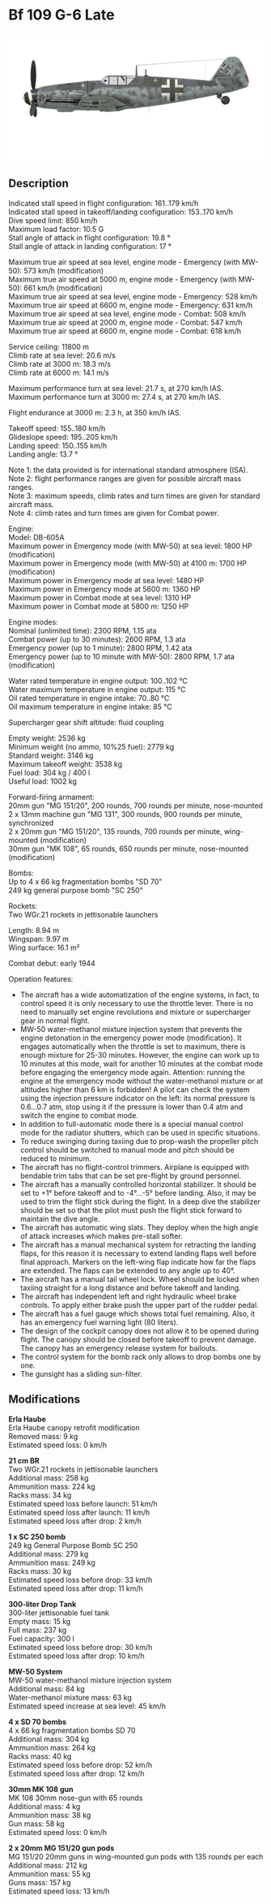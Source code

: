 # Bf 109 G-6 Late

![bf109g6late](../images/planes/bf109g6late.png)

## Description

Indicated stall speed in flight configuration: 161..179 km/h  
Indicated stall speed in takeoff/landing configuration: 153..170 km/h  
Dive speed limit: 850 km/h  
Maximum load factor: 10.5 G  
Stall angle of attack in flight configuration: 19.8 °  
Stall angle of attack in landing configuration: 17 °  
  
Maximum true air speed at sea level, engine mode - Emergency (with MW-50): 573 km/h (modification)  
Maximum true air speed at 5000 m, engine mode - Emergency (with MW-50): 661 km/h (modification)  
Maximum true air speed at sea level, engine mode - Emergency: 528 km/h  
Maximum true air speed at 6600 m, engine mode - Emergency: 631 km/h  
Maximum true air speed at sea level, engine mode - Combat: 508 km/h  
Maximum true air speed at 2000 m, engine mode - Combat: 547 km/h  
Maximum true air speed at 6600 m, engine mode - Combat: 618 km/h  
  
Service ceiling: 11800 m  
Climb rate at sea level: 20.6 m/s  
Climb rate at 3000 m: 18.3 m/s  
Climb rate at 6000 m: 14.1 m/s  
  
Maximum performance turn at sea level: 21.7 s, at 270 km/h IAS.  
Maximum performance turn at 3000 m: 27.4 s, at 270 km/h IAS.  
  
Flight endurance at 3000 m: 2.3 h, at 350 km/h IAS.  
  
Takeoff speed: 155..180 km/h  
Glideslope speed: 195..205 km/h  
Landing speed: 150..155 km/h  
Landing angle: 13.7 °  
  
Note 1: the data provided is for international standard atmosphere (ISA).  
Note 2: flight performance ranges are given for possible aircraft mass ranges.  
Note 3: maximum speeds, climb rates and turn times are given for standard aircraft mass.  
Note 4: climb rates and turn times are given for Combat power.  
  
Engine:  
Model: DB-605A  
Maximum power in Emergency mode (with MW-50) at sea level: 1800 HP (modification)  
Maximum power in Emergency mode (with MW-50) at 4100 m: 1700 HP (modification)  
Maximum power in Emergency mode at sea level: 1480 HP  
Maximum power in Emergency mode at 5600 m: 1360 HP  
Maximum power in Combat mode at sea level: 1310 HP  
Maximum power in Combat mode at 5800 m: 1250 HP  
  
Engine modes:  
Nominal (unlimited time): 2300 RPM, 1.15 ata  
Combat power (up to 30 minutes): 2600 RPM, 1.3 ata  
Emergency power (up to 1 minute): 2800 RPM, 1.42 ata  
Emergency power (up to 10 minute with MW-50): 2800 RPM, 1.7 ata (modification)  
  
Water rated temperature in engine output: 100..102 °C  
Water maximum temperature in engine output: 115 °C  
Oil rated temperature in engine intake: 70..80 °C  
Oil maximum temperature in engine intake: 85 °C  
  
Supercharger gear shift altitude: fluid coupling   
  
Empty weight: 2536 kg  
Minimum weight (no ammo, 10%25 fuel): 2779 kg  
Standard weight: 3146 kg  
Maximum takeoff weight: 3538 kg  
Fuel load: 304 kg / 400 l  
Useful load: 1002 kg  
  
Forward-firing armament:  
20mm gun "MG 151/20", 200 rounds, 700 rounds per minute, nose-mounted  
2 x 13mm machine gun "MG 131", 300 rounds, 900 rounds per minute, synchronized  
2 x 20mm gun "MG 151/20", 135 rounds, 700 rounds per minute, wing-mounted (modification)  
30mm gun "MK 108", 65 rounds, 650 rounds per minute, nose-mounted (modification)  
  
Bombs:  
Up to 4 x 66 kg fragmentation bombs "SD 70"  
249 kg general purpose bomb "SC 250"  
  
Rockets:  
Two WGr.21 rockets in jettisonable launchers  
  
Length: 8.94 m  
Wingspan: 9.97 m  
Wing surface: 16.1 m²  
  
Combat debut: early 1944  
  
Operation features:  
- The aircraft has a wide automatization of the engine systems, in fact, to control speed it is only necessary to use the throttle lever. There is no need to manually set engine revolutions and mixture or supercharger gear in normal flight.  
- MW-50 water-methanol mixture injection system that prevents the engine detonation in the emergency power mode (modification). It engages automatically when the throttle is set to maximum, there is enough mixture for 25-30 minutes. However, the engine can work up to 10 minutes at this mode, wait for another 10 minutes at the combat mode before engaging the emergency mode again. Attention: running the engine at the emergency mode without the water-methanol mixture or at altitudes higher than 6 km is forbidden! A pilot can check the system using the injection pressure indicator on the left: its normal pressure is 0.6...0.7 atm, stop using it if the pressure is lower than 0.4 atm and switch the engine to combat mode.  
- In addition to full-automatic mode there is a special manual control mode for the radiator shutters, which can be used in specific situations.  
- To reduce swinging during taxiing due to prop-wash the propeller pitch control should be switched to manual mode and pitch should be reduced to minimum.  
- The aircraft has no flight-control trimmers. Airplane is equipped with bendable trim tabs that can be set pre-flight by ground personnel.  
- The aircraft has a manually controlled horizontal stabilizer. It should be set to +1° before takeoff and to -4°...-5° before landing. Also, it may be used to trim the flight stick during the flight. In a deep dive the stabilizer should be set so that the pilot must push the flight stick forward to maintain the dive angle.  
- The aircraft has automatic wing slats. They deploy when the high angle of attack increases which makes pre-stall softer.  
- The aircraft has a manual mechanical system for retracting the landing flaps, for this reason it is necessary to extend landing flaps well before final approach. Markers on the left-wing flap indicate how far the flaps are extended. The flaps can be extended to any angle up to 40°.  
- The aircraft has a manual tail wheel lock. Wheel should be locked when taxiing straight for a long distance and before takeoff and landing.  
- The aircraft has independent left and right hydraulic wheel brake controls. To apply either brake push the upper part of the rudder pedal.  
- The aircraft has a fuel gauge which shows total fuel remaining. Also, it has an emergency fuel warning light (80 liters).  
- The design of the cockpit canopy does not allow it to be opened during flight. The canopy should be closed before takeoff to prevent damage. The canopy has an emergency release system for bailouts.  
- The control system for the bomb rack only allows to drop bombs one by one.  
- The gunsight has a sliding sun-filter.

## Modifications

**Erla Haube**  
Erla Haube canopy retrofit modification  
Removed mass: 9 kg  
Estimated speed loss: 0 km/h

**21 cm BR**  
Two WGr.21 rockets in jettisonable launchers  
Additional mass: 258 kg  
Ammunition mass: 224 kg  
Racks mass: 34 kg  
Estimated speed loss before launch: 51 km/h  
Estimated speed loss after launch: 11 km/h  
Estimated speed loss after drop: 2 km/h

**1 x SC 250 bomb**  
249 kg General Purpose Bomb SC 250  
Additional mass: 279 kg  
Ammunition mass: 249 kg  
Racks mass: 30 kg  
Estimated speed loss before drop: 33 km/h  
Estimated speed loss after drop: 11 km/h

**300-liter Drop Tank**  
300-liter jettisonable fuel tank  
Empty mass: 15 kg  
Full mass: 237 kg  
Fuel capacity: 300 l  
Estimated speed loss before drop: 30 km/h  
Estimated speed loss after drop: 10 km/h

**MW-50 System**  
MW-50 water-methanol mixture injection system   
Additional mass: 84 kg  
Water-methanol mixture mass: 63 kg  
Estimated speed increase at sea level: 45 km/h

**4 x SD 70 bombs**  
4 x 66 kg fragmentation bombs SD 70  
Additional mass: 304 kg  
Ammunition mass: 264 kg  
Racks mass: 40 kg  
Estimated speed loss before drop: 52 km/h  
Estimated speed loss after drop: 12 km/h

**30mm MK 108 gun**  
MK 108 30mm nose-gun with 65 rounds  
Additional mass: 4 kg  
Ammunition mass: 38 kg  
Gun mass: 58 kg  
Estimated speed loss: 0 km/h

**2 x 20mm MG 151/20 gun pods**  
MG 151/20 20mm guns in wing-mounted gun pods with 135 rounds per each  
Additional mass: 212 kg  
Ammunition mass: 55 kg  
Guns mass: 157 kg  
Estimated speed loss: 13 km/h
